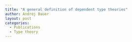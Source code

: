```yaml
---
title: "A general definition of dependent type theories"
author: Andrej Bauer
layout: post
categories:
  - Publications
  - Type theory
---
```


